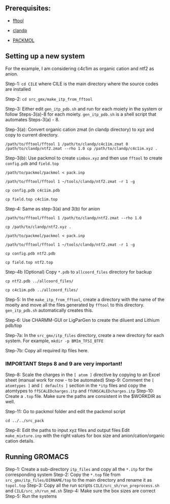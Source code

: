 ## Prerequisites: 
- [fftool](https://github.com/paduagroup/fftool/tree/master)

- [clandp](https://github.com/paduagroup/clandp/tree/master) 

- [PACKMOL](https://github.com/m3g/packmol)

## Setting up a new system

For the example, I am considering c4c1im as organic cation and ntf2 as anion.

Step-1: `cd CILE`
where CILE is the main directory where the source codes are installed

Step-2: `cd src_gmx/make_itp_from_fftool`

Step-3: Either edit `gen_itp_pdb.sh` and run for each moiety in the system or follow Steps-3(a)-8 for each moiety.
`gen_itp_pdb.sh` is a shell script that automates Steps-3(a) - 8.

Step-3(a): Convert organic cation zmat (in clandp directory) to xyz and copy to current directory.

`/path/to/fftool/fftool 1 /path/to/clandp/c4c1im.zmat 0 /path/to/clandp/ntf2.zmat --rho 1.0
cp /path/to/clandp/c4c1im.xyz .`

Step-3(b): Use packmol to create `simbox.xyz` and then use `fftool` to create `config.pdb` and `field.top`
```
/path/to/packmol/packmol < pack.inp

/path/to/fftool/fftool 1 ~/tools/clandp/ntf2.zmat -r 1 -g

cp config.pdb c4c1im.pdb

cp field.top c4c1im.top
```

Step-4: Same as step-3(a) and 3(b) for anion
```
/path/to/fftool/fftool 1 /path/to/clandp/ntf2.zmat --rho 1.0

cp /path/to/clandp/ntf2.xyz .

/path/to/packmol/packmol < pack.inp

/path/to/fftool/fftool 1 ~/tools/clandp/ntf2.zmat -r 1 -g

cp config.pdb ntf2.pdb

cp field.top ntf2.top
```

Step-4b (Optional) Copy `*.pdb` to `allcoord_files` directory for backup
```
cp ntf2.pdb ../allcoord_files/

cp c4c1im.pdb ../allcoord_files/
```

Step-5: In the `make_itp_from_fftool`, create a directory with the name of the moeity and move all the files generated by `fftool` to this directory. `gen_itp_pdb.sh` automatically creates this.

Step-6: Use CHARMM-GUI or LigParGen to create the diluent and Lithium pdb/top

Step-7a: In the `src_gmx/itp_files` directory, create a new directory for each system. For example,
`mkdir -p BMIm_TFSI_BTFE`
 
Step-7b: Copy all required itp files here. 

### __IMPORTANT__ Steps 8 and 9 are very important!

Step-8: Scale the charges in the `[ atom ]` directive by copying to an Excel sheet (manual work for now - to be automated)
Step-9: Comment the `[ atomtypes ]` and `[ defaults ]` section in the `*itp` files and copy the atomtypes to `ffSCALEDcharges.itp` and `ffUNSCALEDcharges.itp`
Step-10: Create a `.top` file. Make sure the paths are consistent in the $WORKDIR as well.

Step-11: Go to packmol folder and edit the packmol script

`cd ../../src_pack`

Step-8: Edit the paths to input xyz files and output files
Edit `make_mixture.inp` with the right values for box size and anion/cation/organic cation details.

## Running GROMACS

Step-1: Create a sub-directory `itp_files` and copy all the `*.itp` for the corresponding system
Step-2: Copy the `*.top` file from `src_gmx/itp_files/DIRNAME/top` to the main directory and rename it as `topol.top`
Step-3: Copy all the run scripts `CILE/src_sh/run_preprocess.sh` and `CILE/src_sh/run_md.sh`
Step-4: Make sure the box sizes are correct
Step-5: Run the systems

